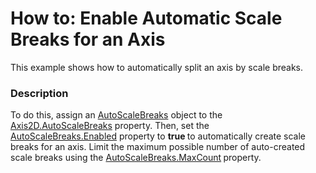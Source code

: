 # How to: Enable Automatic Scale Breaks for an Axis


This example shows how to automatically split an axis by scale breaks.


<h3>Description</h3>

To do this, assign an <a href="https://documentation.devexpress.com/WPF/DevExpress.Xpf.Charts.AutoScaleBreaks.class">AutoScaleBreaks</a>&nbsp;object to the <a href="https://documentation.devexpress.com/WPF/DevExpress.Xpf.Charts.Axis2D.AutoScaleBreaks.property">Axis2D.AutoScaleBreaks</a>&nbsp;property. Then, set the <a href="https://documentation.devexpress.com/WPF/DevExpress.Xpf.Charts.AutoScaleBreaks.Enabled.property">AutoScaleBreaks.Enabled</a>&nbsp;property to <strong>true&nbsp;</strong>to automatically create scale breaks for an axis. Limit the maximum possible number of auto-created scale breaks using the&nbsp;<a href="https://documentation.devexpress.com/WPF/DevExpress.Xpf.Charts.AutoScaleBreaks.MaxCount.property">AutoScaleBreaks.MaxCount</a><strong>&nbsp;</strong>property.

<br/>


